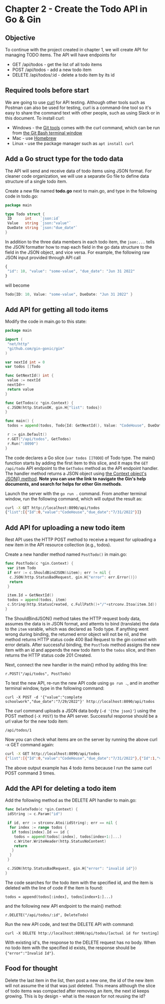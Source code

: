 # Chapter 2 - Create the Todo API in Go & Gin

## Objective

To continue with the project created in chapter 1, we will create API for managing TODO items. The API will have endpoints for

- GET /api/todos - get the list of all todo items
- POST /api/todos - add a new todo item
- DELETE /api/todos/:id - delete a todo item by its id

## Required tools before start

We are going to use [curl](https://www.postman.com/) for API testing. Although other tools such as Postman can also be used for testing, curl is a command-line tool so it's easy to share the command text with other people, such as using Slack or in this document. To install curl:

- Windows - the [Git tools](https://git-scm.com/downloads) comes with the curl command, which can be run from [the Git Bash terminal window](https://gitforwindows.org/)
- Mac - use [Homebrew](https://formulae.brew.sh/formula/curl)
- Linux - use the package manager such as `apt install curl`

## Add a Go struct type for the todo data

The API will send and receive data of todo items using JSON format. For cleaner code organization, we will use a separate Go file to define data structure of a single todo item.

Create a new file named **todo.go** next to main.go, and type in the following code in todo.go:

```go
package main

type Todo struct {
 ID      int    `json:id`
 Value   string `json:"value"`
 DueDate string `json:"due_date"`
}
```

In addition to the three data members in each todo item, the `json:...` tells the JSON formatter how to map each field in the go data structure to the field in the JSON object, and vice versa. For example, the following raw JSON input provided through API call

```js
{
 "id": 10, "value": "some-value", "due_date": "Jun 31 2022"
}
```

will become

```go
Todo{ID: 10, Value: "some-value", DueDate: "Jun 31 2022" }
```

## Add API for getting all todo items

Modify the code in main.go to this state:

```go
package main

import (
 "net/http"
 "github.com/gin-gonic/gin"
)

var nextId int = 0
var todos []Todo

func GetNextId() int {
 value := nextId
 nextId++
 return value
}

func GetTodos(c *gin.Context) {
 c.JSON(http.StatusOK, gin.H{"list": todos})
}

func main() {
 todos = append(todos, Todo{Id: GetNextId(), Value: "CodeHouse", DueDate: "7/31/2022"})

 r := gin.Default()
 r.GET("/api/todos", GetTodos)
 r.Run(":8090")
}
```

The code declares a Go slice (`var todos []TODO`) of Todo type. The main() function starts by adding the first item to this slice, and it maps the `GET /api/todo` API endpoint to the `GetTodos` method as the API endpoint handler. The handler method returns a JSON object using [the Context object's JSON() method](https://pkg.go.dev/github.com/gin-gonic/gin#Context.JSON). **Note you can use the link to navigate the Gin's help documents, and search for helps for other Gin methods**.

Launch the server with the `go run .` command. From another terminal window, run the following command, which will output the result as:

```sh
curl -X GET http://localhost:8090/api/todos
{"list":[{"Id":0,"value":"CodeHouse","due_date":"7/31/2022"}]}
```

## Add API for uploading a new todo item

Rest API uses the HTTP POST method to receive a request for uploading a new item in the API resource collection (e.g., todos).

Create a new handler method named `PostTodo()` in main.go:

```go
func PostTodo(c *gin.Context) {
 var item Todo
 if err := c.ShouldBindJSON(&item); err != nil {
  c.JSON(http.StatusBadRequest, gin.H{"error": err.Error()})
  return
 }

 item.Id = GetNextId()
 todos = append(todos, item)
 c.String(http.StatusCreated, c.FullPath()+"/"+strconv.Itoa(item.Id))
}
```

The ShouldBindJSON() method takes the HTTP request body data, assumes the data is in JSON format, and attemts to bind (translate) the data to the `item` varable, which was declared as Todo type. If anything went wrong during binding, the returned error object will not be nil, and the method returns HTTP status code 400 Bad Request to the gin context with error details. After successful binding, the `PostTodo` method assigns the new item with an id and appends the new todo item to the `todos` slice, and then returns the HTTP status code 201 Created.  

Next, connect the new handler in the main() mthod by adding this line:

`r.POST("/api/todos", PostTodo)`

To test the new API, re-run the new API code using `go run .`, and in another terminal window, type in the following command:

`curl -X POST -d '{"value":"complete schoolwork","due_date":"7/29/2022"}' http://localhost:8090/api/todos`

The curl command uploads a JSON data body (`-d '{the json}'`) using the POST method (`-X POST`) to the API server. Successful response should be a url value for the new todo item:

`/api/todos/1`

Now you can check what items are on the server by running the above curl -x GET command again:

```sh
curl -X GET http://localhost:8090/api/todos                                                                                     
{"list":[{"Id":0,"value":"CodeHouse","due_date":"7/31/2022"},{"Id":1,"value":"complete schoolwork","due_date":"7/29/2022"},{"Id":2,"value":"complete schoolwork","due_date":"7/29/2022"},{"Id":3,"value":"complete schoolwork","due_date":"7/29/2022"}]}

```

The above output example has 4 todo items because I run the same curl POST command 3 times.

## Add the API for deleting a todo item

Add the following method as the DELETE API handler to main.go:

```go
func DeleteTodo(c *gin.Context) {
 idString := c.Param("id")

 if id, err := strconv.Atoi(idString); err == nil {
  for index := range todos {
   if todos[index].Id == id {
    todos = append(todos[:index], todos[index+1:]...)
    c.Writer.WriteHeader(http.StatusNoContent)
    return
   }
  }
 }

 c.JSON(http.StatusBadRequest, gin.H{"error": "invalid id"})
}
```

The code searches for the todo item with the specified id, and the item is deleted with the line of code if the item is found:

`todos = append(todos[:index], todos[index+1:]...)`

and the following new API endpoint to the main() method:

`r.DELETE("/api/todos/:id", DeleteTodo)`

Run the new API code, and test the DELETE API with command:

`curl -X DELETE http://localhost:8090/api/todos/[actual id for testing]`

With existing id's, the response to the DELETE request has no body. When no todo item with the specified id exists, the response should be `{"error":"Invalid Id"}`.

## Food for thought

Delete the last item in the list, then post a new one, the id of the new item will not assume the id that was just deleted. This means although the slice of todo items was compacted after removing an item, the next id keeps growing. This is by design - what is the reason for not reusing the id?
